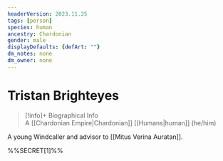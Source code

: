 ```yaml
---
headerVersion: 2023.11.25
tags: [person]
species: human
ancestry: Chardonian
gender: male
displayDefaults: {defArt: ""}
dm_notes: none
dm_owner: none
---
```

# Tristan Brighteyes
>[!info]+ Biographical Info  
> A [[Chardonian Empire|Chardonian]] [[Humans|human]] (he/him)

A young Windcaller and advisor to [[Mitus Verina Auratan]]. 

%%SECRET[1]%%